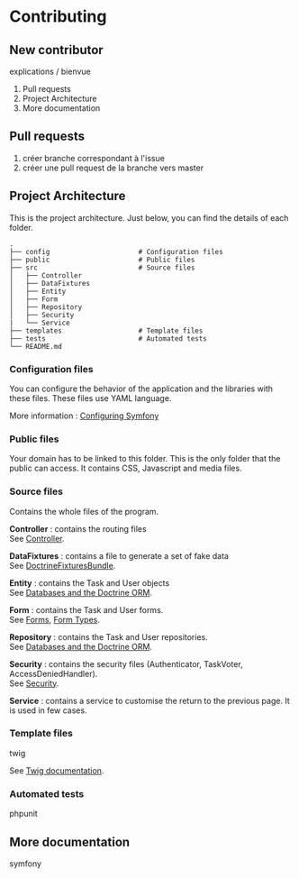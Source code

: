 # Contributing

## New contributor

explications / bienvue

1. Pull requests
2. Project Architecture
3. More documentation

## Pull requests

1. créer branche correspondant à l'issue
2. créer une pull request de la branche vers master

## Project Architecture
This is the project architecture. Just below, you can find the details of each folder.

    .
    ├── config                      # Configuration files
    ├── public                      # Public files
    ├── src                         # Source files
    │   ├── Controller              
    │   ├── DataFixtures         
    │   ├── Entity              
    │   ├── Form         
    │   ├── Repository         
    │   ├── Security
    |   └── Service           
    ├── templates                   # Template files
    ├── tests                       # Automated tests
    └── README.md

### Configuration files
You can configure the behavior of the application and the libraries with these files. These files use YAML language.

More information : [Configuring Symfony](https://symfony.com/doc/current/configuration.html)

### Public files

Your domain has to be linked to this folder. This is the only folder that the public can access. It contains CSS, Javascript and media files.

### Source files

Contains the whole files of the program.

**Controller** : contains the routing files  
See [Controller](https://symfony.com/doc/current/controller.html).


**DataFixtures** : contains a file to generate a set of fake data  
See [DoctrineFixturesBundle](https://symfony.com/bundles/DoctrineFixturesBundle/current/index.html).


**Entity** : contains the Task and User objects  
See [Databases and the Doctrine ORM](https://symfony.com/doc/current/doctrine.html).

**Form** : contains the Task and User forms.  
See [Forms](https://symfony.com/doc/current/forms.html), [Form Types](https://symfony.com/doc/current/reference/forms/types.html).

**Repository** : contains the Task and User repositories.  
See [Databases and the Doctrine ORM](https://symfony.com/doc/current/doctrine.html).

**Security** : contains the security files (Authenticator, TaskVoter, AccessDeniedHandler).  
See [Security](https://symfony.com/doc/current/security.html).

**Service** : contains a service to customise the return to the previous page. It is used in few cases.  


### Template files
twig

See [Twig documentation](https://twig.symfony.com/doc/3.x/).

### Automated tests
phpunit

## More documentation

symfony 
